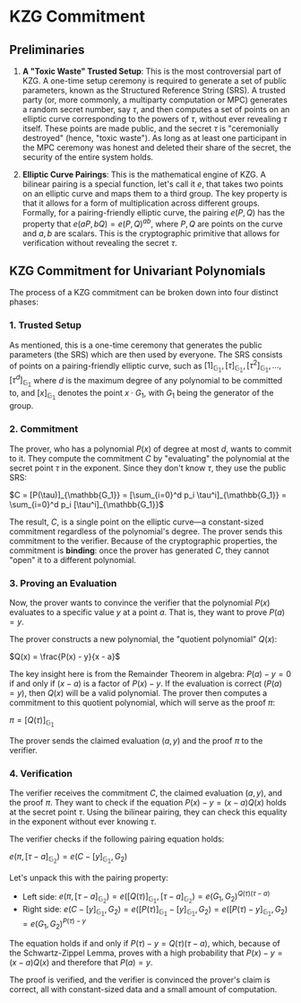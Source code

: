 # KZG Commitment

## Preliminaries

1.  **A "Toxic Waste" Trusted Setup**: This is the most controversial part of KZG. A one-time setup ceremony is required to generate a set of public parameters, known as the Structured Reference String (SRS). A trusted party (or, more commonly, a multiparty computation or MPC) generates a random secret number, say $\tau$, and then computes a set of points on an elliptic curve corresponding to the powers of $\tau$, without ever revealing $\tau$ itself. These points are made public, and the secret $\tau$ is "ceremonially destroyed" (hence, "toxic waste"). As long as at least one participant in the MPC ceremony was honest and deleted their share of the secret, the security of the entire system holds.

2.  **Elliptic Curve Pairings**: This is the mathematical engine of KZG. A bilinear pairing is a special function, let's call it $e$, that takes two points on an elliptic curve and maps them to a third group. The key property is that it allows for a form of multiplication across different groups. Formally, for a pairing-friendly elliptic curve, the pairing $e(P, Q)$ has the property that $e(aP, bQ) = e(P, Q)^{ab}$, where $P, Q$ are points on the curve and $a, b$ are scalars. This is the cryptographic primitive that allows for verification without revealing the secret $\tau$.

## KZG Commitment for Univariant Polynomials

The process of a KZG commitment can be broken down into four distinct phases:

### 1. Trusted Setup

As mentioned, this is a one-time ceremony that generates the public parameters (the SRS) which are then used by everyone. The SRS consists of points on a pairing-friendly elliptic curve, such as $[1]_\mathbb{G_1}, [\tau]_\mathbb{G_1}, [\tau^2]_\mathbb{G_1}, \dots, [\tau^d]_\mathbb{G_1}$ where $d$ is the maximum degree of any polynomial to be committed to, and $[x]_\mathbb{G_1}$ denotes the point $x \cdot G_1$, with $G_1$ being the generator of the group.

### 2. Commitment

The prover, who has a polynomial $P(x)$ of degree at most $d$, wants to commit to it. They compute the commitment $C$ by "evaluating" the polynomial at the secret point $\tau$ in the exponent. Since they don't know $\tau$, they use the public SRS:

$C = [P(\tau)]_{\mathbb{G_1}} = [\sum_{i=0}^d p_i \tau^i]_{\mathbb{G_1}} = \sum_{i=0}^d p_i [\tau^i]_{\mathbb{G_1}}$

The result, $C$, is a single point on the elliptic curve—a constant-sized commitment regardless of the polynomial's degree. The prover sends this commitment to the verifier. Because of the cryptographic properties, the commitment is **binding**: once the prover has generated $C$, they cannot "open" it to a different polynomial.

### 3. Proving an Evaluation

Now, the prover wants to convince the verifier that the polynomial $P(x)$ evaluates to a specific value $y$ at a point $a$. That is, they want to prove $P(a) = y$.

The prover constructs a new polynomial, the "quotient polynomial" $Q(x)$:

$Q(x) = \frac{P(x) - y}{x - a}$

The key insight here is from the Remainder Theorem in algebra: $P(a) - y = 0$ if and only if $(x-a)$ is a factor of $P(x) - y$. If the evaluation is correct ($P(a) = y$), then $Q(x)$ will be a valid polynomial. The prover then computes a commitment to this quotient polynomial, which will serve as the proof $\pi$:

$\pi = [Q(\tau)]_{\mathbb{G_1}}$

The prover sends the claimed evaluation $(a, y)$ and the proof $\pi$ to the verifier.

### 4. Verification

The verifier receives the commitment $C$, the claimed evaluation $(a, y)$, and the proof $\pi$. They want to check if the equation $P(x) - y = (x-a)Q(x)$ holds at the secret point $\tau$. Using the bilinear pairing, they can check this equality in the exponent without ever knowing $\tau$.

The verifier checks if the following pairing equation holds:

$e(\pi, [\tau - a]_{\mathbb{G_2}}) = e(C - [y]_{\mathbb{G_1}}, G_2)$

Let's unpack this with the pairing property:
-   Left side: $e(\pi, [\tau - a]_{\mathbb{G_2}}) = e([Q(\tau)]_{\mathbb{G_1}}, [\tau - a]_{\mathbb{G_2}}) = e(G_1, G_2)^{Q(\tau)(\tau-a)}$
-   Right side: $e(C - [y]_{\mathbb{G_1}}, G_2) = e([P(\tau)]_{\mathbb{G_1}} - [y]_{\mathbb{G_1}}, G_2) = e([P(\tau)-y]_{\mathbb{G_1}}, G_2) = e(G_1, G_2)^{P(\tau)-y}$

The equation holds if and only if $P(\tau) - y = Q(\tau)(\tau - a)$, which, because of the Schwartz-Zippel Lemma, proves with a high probability that $P(x) - y = (x-a)Q(x)$ and therefore that $P(a) = y$.

The proof is verified, and the verifier is convinced the prover's claim is correct, all with constant-sized data and a small amount of computation.
